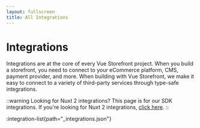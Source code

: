 ```yaml
---
layout: fullscreen
title: All Integrations
---
```


# Integrations

Integrations are at the core of every Vue Storefront project. When you build a storefront, you need to connect to your eCommerce platform, CMS, payment provider, and more. When building with Vue Storefront, we make it easy to connect to a variety of third-party services through type-safe integrations.

::warning Looking for Nuxt 2 integrations?
This page is for our SDK integrations. If you're looking for Nuxt 2 integrations, [click here](https://docs.vuestorefront.io/v2/integrations).
::

:integration-list{path="_integrations.json"} 